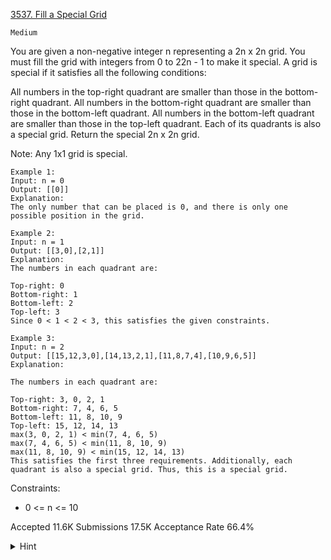 [3537. Fill a Special Grid](https://leetcode.com/problems/fill-a-special-grid/)

`Medium`

You are given a non-negative integer n representing a 2n x 2n grid. You must fill the grid with integers from 0 to 22n - 1 to make it special. A grid is special if it satisfies all the following conditions:

All numbers in the top-right quadrant are smaller than those in the bottom-right quadrant.
All numbers in the bottom-right quadrant are smaller than those in the bottom-left quadrant.
All numbers in the bottom-left quadrant are smaller than those in the top-left quadrant.
Each of its quadrants is also a special grid.
Return the special 2n x 2n grid.

Note: Any 1x1 grid is special.

```
Example 1:
Input: n = 0
Output: [[0]]
Explanation:
The only number that can be placed is 0, and there is only one possible position in the grid.

Example 2:
Input: n = 1
Output: [[3,0],[2,1]]
Explanation:
The numbers in each quadrant are:

Top-right: 0
Bottom-right: 1
Bottom-left: 2
Top-left: 3
Since 0 < 1 < 2 < 3, this satisfies the given constraints.

Example 3:
Input: n = 2
Output: [[15,12,3,0],[14,13,2,1],[11,8,7,4],[10,9,6,5]]
Explanation:

The numbers in each quadrant are:

Top-right: 3, 0, 2, 1
Bottom-right: 7, 4, 6, 5
Bottom-left: 11, 8, 10, 9
Top-left: 15, 12, 14, 13
max(3, 0, 2, 1) < min(7, 4, 6, 5)
max(7, 4, 6, 5) < min(11, 8, 10, 9)
max(11, 8, 10, 9) < min(15, 12, 14, 13)
This satisfies the first three requirements. Additionally, each quadrant is also a special grid. Thus, this is a special grid.
``` 

Constraints:

- 0 <= n <= 10

Accepted
11.6K
Submissions
17.5K
Acceptance Rate
66.4%

<details>
<summary>Hint</summary>

Solve the problem recursively.

</details>
